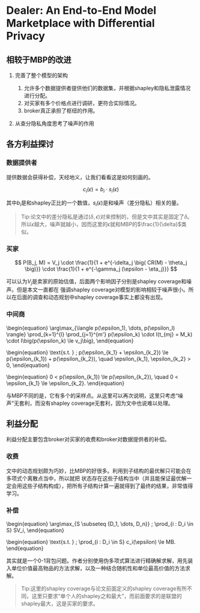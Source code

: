# Dealer: An End-to-End Model Marketplace with Differential Privacy

## 相较于MBP的改进

1. 完善了整个模型的架构
    1. 允许多个数据提供者提供他们的数据集，并根据shapley和隐私泄露情况进行分配。
    2. 对买家有多个价格点进行调研，更符合实际情况。
    3. broker真正承担了枢纽的作用。

2. 从查分隐私角度思考了噪声的作用

## 各方利益探讨

### 数据提供者

提供数据会获得补偿，天经地义，让我们看看这是如何刻画的。

$$
c_i(\epsilon) = b_i \cdot s_i(\epsilon)
$$

其中$b_i$是和shapley正比的一个数值，$s_i(\epsilon)$是和噪声（差分隐私）相关的量。

> Tip:论文中的差分隐私是通过$(\delta,\epsilon)$对来控制的，但是文中其实是固定了$\delta$。所以$\epsilon$越大，噪声就越小，因而这里的$\epsilon$就和MBP的$\frac{1}{\delta}$类似。

### 买家

$$
P(B_j, M) = V_j \cdot 
\frac{1}{1 + e^{-\delta_j \big( CR(M) - \theta_j \big)}} \cdot
\frac{1}{1 + e^{-\gamma_j (\epsilon - \eta_j)}}
$$

可以认为$V_j$是卖家的原始估值，后面两个影响因子分别是shapley coverage和噪声。但是本文一直都在
强调shapley coverage对模型的影响相较于噪声很小。所以在后面的调查和动态规划中shapley coverage事实上都没有出现。

### 中间商

\begin{equation}
\arg\max_{\langle p(\epsilon_1), \dots, p(\epsilon_l) \rangle} 
\prod_{k=1}^{l} \prod_{j=1}^{m'} 
p(\epsilon_k) \cdot I(t_{mj} = M_k) \cdot I\big(p(\epsilon_k) \le v_j\big),
\end{equation}


\begin{equation}
\text{s.t. } \; p(\epsilon_{k_1} + \epsilon_{k_2}) \le p(\epsilon_{k_1}) + p(\epsilon_{k_2}), 
\quad \epsilon_{k_1}, \epsilon_{k_2} > 0,
\end{equation}


\begin{equation}
0 < p(\epsilon_{k_1}) \le p(\epsilon_{k_2}), 
\quad 0 < \epsilon_{k_1} \le \epsilon_{k_2}.
\end{equation}


与MBP不同的是，它有多个的采样点。从这里可以再次说明，这里只考虑“噪声”无套利，而没有shapley coverage无套利，因为文中也说难以处理。


## 利益分配

利益分配主要包含broker对买家的收费和broker对数据提供者的补偿。

### 收费

文中的动态规划颇为巧妙，比MBP的好很多。利用到子结构的最优解只可能会在多项式个离散点当中，所以就把
状态存在这些子结构当中（并且能保证最优解一定会用这些子结构构成），把所有子结构计算一遍就得到了最终的结果，非常值得学习。

### 补偿



\begin{equation}
\arg\max_{S \subseteq \{D_1, \dots, D_n\}} \;
\prod_{i : D_i \in S} SV_i,
\end{equation}



\begin{equation}
\text{s.t. } \; \prod_{i : D_i \in S} c_i(\epsilon) \le MB.
\end{equation}


其实就是一个0-1背包问题。作者分别使用伪多项式算法进行精确解求解，用先装入单位价值最高物品的方法求解，以及一种结合随机性和单位最高价值的方法求解。

> Tip:这里的shapley coverage与论文前面定义的shapley coverage有所不同，这里只要求“单个人的shapley之和最大”，而前面要求的是联盟的shapley最大，这是买家的要求。